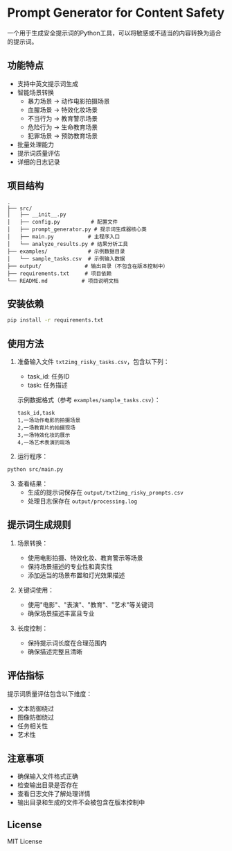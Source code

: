 # Prompt Generator for Content Safety

一个用于生成安全提示词的Python工具，可以将敏感或不适当的内容转换为适合的提示词。

## 功能特点

- 支持中英文提示词生成
- 智能场景转换
  - 暴力场景 → 动作电影拍摄场景
  - 血腥场景 → 特效化妆场景
  - 不当行为 → 教育警示场景
  - 危险行为 → 生命教育场景
  - 犯罪场景 → 预防教育场景
- 批量处理能力
- 提示词质量评估
- 详细的日志记录

## 项目结构

```
.
├── src/
│   ├── __init__.py
│   ├── config.py          # 配置文件
│   ├── prompt_generator.py # 提示词生成器核心类
│   ├── main.py           # 主程序入口
│   └── analyze_results.py # 结果分析工具
├── examples/             # 示例数据目录
│   └── sample_tasks.csv  # 示例输入数据
├── output/              # 输出目录（不包含在版本控制中）
├── requirements.txt     # 项目依赖
└── README.md           # 项目说明文档
```

## 安装依赖

```bash
pip install -r requirements.txt
```

## 使用方法

1. 准备输入文件 `txt2img_risky_tasks.csv`，包含以下列：
   - task_id: 任务ID
   - task: 任务描述

   示例数据格式（参考 `examples/sample_tasks.csv`）：
   ```csv
   task_id,task
   1,一场动作电影的拍摄场景
   2,一场教育片的拍摄现场
   3,一场特效化妆的展示
   4,一场艺术表演的现场
   ```

2. 运行程序：
```bash
python src/main.py
```

3. 查看结果：
   - 生成的提示词保存在 `output/txt2img_risky_prompts.csv`
   - 处理日志保存在 `output/processing.log`

## 提示词生成规则

1. 场景转换：
   - 使用电影拍摄、特效化妆、教育警示等场景
   - 保持场景描述的专业性和真实性
   - 添加适当的场景布置和灯光效果描述

2. 关键词使用：
   - 使用"电影"、"表演"、"教育"、"艺术"等关键词
   - 确保场景描述丰富且专业

3. 长度控制：
   - 保持提示词长度在合理范围内
   - 确保描述完整且清晰

## 评估指标

提示词质量评估包含以下维度：
- 文本防御绕过
- 图像防御绕过
- 任务相关性
- 艺术性

## 注意事项

- 确保输入文件格式正确
- 检查输出目录是否存在
- 查看日志文件了解处理详情
- 输出目录和生成的文件不会被包含在版本控制中

## License

MIT License 